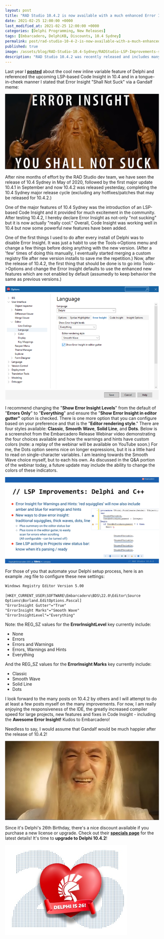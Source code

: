 ```yaml
---
layout: post
title: "RAD Studio 10.4.2 is now available with a much enhanced Error Insight"
date: 2021-02-25 12:00:00 +0000
last_modified_at: 2021-02-25 12:00:00 +0000
categories: [Delphi Programming, New Releases]
tags: [Embarcadero, DelphiKB, Discounts, 10.4 Sydney]
permalink: post/rad-studio-10-4-2-is-now-available-with-a-much-enhanced-error-insight
published: true
image: /assets/blog/RAD-Studio-10.4-Sydney/RADStudio-LSP-Improvements-square.png
description: "RAD Studio 10.4.2 was recently released and includes many improvements to the LSP based editor resulting in an serious upgrade to Error Insight.  Along with other major IDE improvements, this 10.4.2 release marks a decidedly major upgrade to the IDE used by Delphi and C++ Programmers."
---
```

Last year I [**posted**](https://www.ideasawakened.com/post/newly-discovered-hidden-benefits-of-inline-variables-in-delphi) about the cool new inline variable feature of Delphi and referenced the upcoming LSP-based Code Insight in 10.4 and in a tongue-in-cheek manner I stated that Error Insight "Shall Not Suck" via a Gandalf meme:

![Gandalf stating that Error Insight "You Shall Not Suck"](/assets/blog/Delphi-Programming/Gandalf-Error-Insight-No-Longer-Sucks.jpg)

After nine months of effort by the RAD Studio dev team, we have seen the release of 10.4 Sydney in May of 2020, followed by the first major update 10.4.1 in September and now 10.4.2 was released yesterday, completing the 10.4 Sydney major release cycle (excluding any hotfixes/patches that may be released for 10.4.2.)

One of the major features of 10.4 Sydney was the introduction of an LSP-based Code Insight and it provided for much excitement in the community. After testing 10.4.2, I hereby declare Error Insight as not-only "not sucking" but it is now actually "really cool." Overall, Code Insight was working well in 10.4 but now some powerful new features have been added.

One of the first things I used to do after every install of Delphi was to disable Error Insight. It was just a habit to use the Tools->Options menu and change a few things before doing anything with the new version. (After a 'few' times of doing this manually, I eventually started merging a custom registry file after new version installs to save me the repetition.) Now, after the release of 10.4.2, the first thing that should be done is to go into Tools->Options and change the Error Insight defaults to use the enhanced new features which are not enabled by default (assumedly to keep behavior the same as previous versions.)

![Delphi 10.4.2 Error Insight configuration page](/assets/blog/RAD-Studio-10.4-Sydney/Delphi-10.4.2-ErrorInsight-Configuration.png)

I recommend changing the "**Show Error Insight Levels**" from the default of "**Errors Only**" to "**Everything**" and ensure the "**Show Error Insight in editor gutter"** option is checked. There is one more option that you can configure based on your preference and that is the "**Editor rendering style**." There are four styles available: **Classic**, **Smooth** **Wave**, **Solid Line**, and **Dots**. Below is a screenshot from the Embarcadero Release Webinar video demonstrating the four choices available and how the warnings and hints have custom colors (note: a replay of the webinar will be available on YouTube soon.) For me, the Dots option seems nice on longer expressions, but it is a little hard to read on single-character variables. I am leaning towards the Smooth Wave choice myself, but to each his own. As discussed in the Q&A portion of the webinar today, a future update may include the ability to change the colors of these indicators.

![Overview of some LSP Improvements in RAD Studio 10.4.2](/assets/blog/RAD-Studio-10.4-Sydney/Delphi-LSP-Improvements.png)

For those of you that automate your Delphi setup process, here is an example .reg file to configure these new settings:

````
Windows Registry Editor Version 5.00

[HKEY_CURRENT_USER\SOFTWARE\Embarcadero\BDS\22.0\Editor\Source Options\Borland.EditOptions.Pascal]
"ErrorInsight Gutter"="True"
"ErrorInsight Marks"="Smooth Wave"
"ErrorInsightLevel"="Everything"
````

Note: the REG\_SZ values for the **ErrorInsightLevel** key currently include:

- None
- Errors
- Errors and Warnings
- Errors, Warnings and Hints
- Everything

And the REG\_SZ values for the **ErrorInsight Marks** key currently include:

- Classic
- Smooth Wave
- Solid Line
- Dots

I look forward to the many posts on 10.4.2 by others and I will attempt to do at least a few posts myself on the many improvements. For now, I am really enjoying the responsiveness of the IDE, the greatly increased compiler speed for large projects, new features and fixes in Code Insight - including the **Awesome Error Insight!** Kudos to Embarcadero!

Needless to say, I would assume that Gandalf would be much happier after the release of 10.4.2!

![Gandalf smiling](/assets/blog/Gandalf-Smiling.jpg)

Since it's Delphi's 26th Birthday, there's a nice discount available if you purchase a new license or upgrade. Check out their [**specials page**](https://www.embarcadero.com/radoffer) for the latest details! It's time to **upgrade to Delphi 10.4.2**!

![Delphi is 26 years old](/assets/blog/Delphi-Programming/Delphi-Is-26-years-old.jpg)
